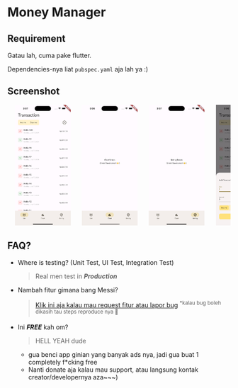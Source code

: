 # Money Manager

## Requirement

Gatau lah, cuma pake flutter.

Dependencies-nya liat `pubspec.yaml` aja lah ya :)

## Screenshot

<pre>
  <img title="List Screen" alt="List Screen" src="./screenshoot/list.png" width="25%">   <img title="Chart Screen" alt="Chart Screen" src="./screenshoot/chart.png" width="25%">   <img title="Setting Screen" alt="Setting Screen" src="./screenshoot/setting.png" width="25%">   <img title="Create Screen" alt="Create Screen" src="./screenshoot/create.png" width="25%">
</pre>

## FAQ?

- Where is testing? (Unit Test, UI Test, Integration Test)
  > Real men test in _**Production**_
- Nambah fitur gimana bang Messi?

  > <a href="https://github.com/arganaphang/manaze/issues/new" target="_blank">Klik ini aja kalau mau request fitur atau lapor bug</a> <sup>\*kalau bug boleh dikasih tau steps reproduce nya 🙏</sup>

- Ini _**FREE**_ kah om?

  > HELL YEAH dude

  - gua benci app ginian yang banyak ads nya, jadi gua buat 1 completely f\*cking free
  - Nanti donate aja kalau mau support, atau langsung kontak creator/developernya aza~~~)
